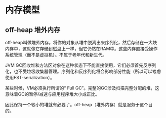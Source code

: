 # 内存模型



## off-heap 堆外内存

off-heap叫做堆外内存，将你的对象从堆中脱离出来序列化，然后存储在一大块内存中，这就像它存储到磁盘上一样，但它仍然在RAM中。这些内存直接受操作系统管理（而不是虚拟机）。不属于老年代和新生代。

JVM GC回收堆和方法区对象在这种状态下不能直接使用，它们必须首先反序列化，也不受垃圾收集器管理。序列化和反序列化将会影响部分性能（所以可以考虑使用FST-serialization）。

某些时候，VM必须执行所谓的“ Full GC”。完整的GC涉及扫描完整分配的堆，这意味着GC的暂停/减速与应用程序堆大小成正比。

因此保持一个较小的堆就有必要了。off-heap（堆外内存）就是服务于这个目的。


